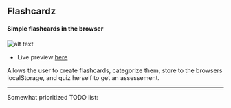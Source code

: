 ## Flashcardz

#### Simple flashcards in the browser


![alt text](./img/screenshot.jpg "screen shot")

- Live preview [here](http://htmlpreview.github.io/?https://github.com/afshinator/)


Allows the user to create flashcards, categorize them, 
store to the browsers localStorage, and quiz herself 
to get an assessement.


---


Somewhat prioritized TODO list:







